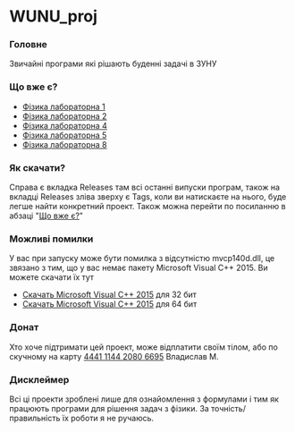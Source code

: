# WUNU_proj
### Головне
Звичайні програми які рішають буденні задачі в ЗУНУ
### Що вже є?<a name="thinks"></a>
- [Фізика лабораторна 1](https://github.com/PrincTwilig/wunu_proj/releases/tag/Phys_lab1)
- [Фізика лабораторна 2](https://github.com/PrincTwilig/wunu_proj/releases/tag/Phys_lab2)
- [Фізика лабораторна 4](https://github.com/PrincTwilig/wunu_proj/releases/tag/Phys_lab4)
- [Фізика лабораторна 5](https://github.com/PrincTwilig/wunu_proj/releases/tag/Phys_lab5)
- [Фізика лабораторна 8](https://github.com/PrincTwilig/wunu_proj/releases/tag/Phys_lab8)
### Як скачати?
Справа є вкладка Releases там всі останні випуски програм, також на вкладці Releases зліва зверху є Tags, коли ви натискаєте на нього, буде легше найти конкретний проект. Також можна перейти по посиланню в абзаці "[Що вже є?](#thinks)"
### Можливі помилки
У вас при запуску може бути помилка з відсутністю mvcp140d.dll, це звязано з тим, що у вас немає пакету Microsoft Visual C++ 2015. Ви можете скачати їх тут
- [Скачать Microsoft Visual C++ 2015](https://download.microsoft.com/download/6/A/A/6AA4EDFF-645B-48C5-81CC-ED5963AEAD48/vc_redist.x86.exe) для 32 бит
- [Скачать Microsoft Visual C++ 2015](https://download.microsoft.com/download/6/A/A/6AA4EDFF-645B-48C5-81CC-ED5963AEAD48/vc_redist.x64.exe) для 64 бит
### Донат
Хто хоче підтримати цей проект, може відплатити своїм тілом, або по скучному на карту [4441 1144 2080 6695](https://send.monobank.ua/42VwSWkXn9) Владислав М.
### Дисклеймер
Всі ці проекти зроблені лише для ознайомлення з формулами і тим як працюють програми для рішення задач з фізики. За точність/правильність їх роботи я не ручаюсь.

